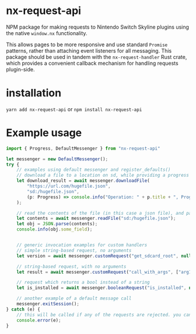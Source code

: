 # nx-request-api
NPM package for making requests to Nintendo Switch Skyline plugins using the native `window.nx` functionality.

This allows pages to be more responsive and use standard `Promise` patterns, rather than attaching event listeners for all messaging.
This package should be used in tandem with the `nx-request-handler` Rust crate, which provides a convenient callback mechanism for handling requests plugin-side.
# installation
`yarn add nx-request-api`
or
`npm install nx-request-api`

# Example usage
```typescript
import { Progress, DefaultMessenger } from "nx-request-api"

let messenger = new DefaultMessenger();
try {
    // examples using default messenger and register_defaults()
    // download a file to a location on sd, while providing a progress callback for display
    let download_result = await messenger.downloadFile(
        "https://url.com/hugefile.json", 
        "sd:/hugefile.json", 
        (p: Progress) => console.info("Operation: " + p.title + ", Progress: " + p.progress)
    );

    // read the contents of the file (in this case a json file), and parse the data into an object.
    let contents = await messenger.readFile("sd:/hugefile.json");
    let obj = JSON.parse(contents);
    console.info(obj.some_field);


    // generic invocation examples for custom handlers
    // simple string-based request, no arguments
    let version = await messenger.customRequest("get_sdcard_root", null);

    // string-based request, with no arguments
    let result = await messenger.customRequest("call_with_args", ["arg1", "arg2", "arg3"]);

    // request which returns a bool instead of a string
    let is_installed = await messenger.booleanRequest("is_installed", null);

    // another example of a default message call
    messenger.exitSession();
} catch (e) { 
    // this will be called if any of the requests are rejected. you can also use .then() and .catch() on the individual calls.
    console.error(e); 
}
```